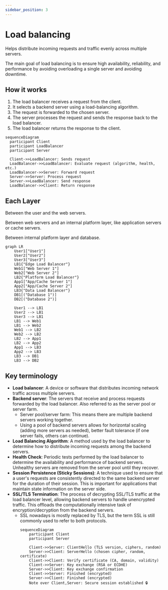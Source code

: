 ```yaml
---
sidebar_position: 3
---
```


# Load balancing
Helps distribute incoming requests and traffic evenly across multiple servers.

The main goal of load balancing is to ensure high availability, reliability, and performance by avoiding overloading a single server and avoiding downtime.

## How it works
1. The load balancer receives a request from the client.
2. It selects a backend server using a load-balancing algorithm.
3. The request is forwarded to the chosen server.
4. The server processes the request and sends the response back to the load balancer.
5. The load balancer returns the response to the client.

```mermaid
sequenceDiagram
  participant Client
  participant LoadBalancer
  participant Server

  Client->>LoadBalancer: Sends request
  LoadBalancer->>LoadBalancer: Evaluate request (algorithm, health, etc.)
  LoadBalancer->>Server: Forward request
  Server->>Server: Process request
  Server->>LoadBalancer: Send response
  LoadBalancer->>Client: Return response
```
## Each Layer
Between the user and the web servers.

Between web servers and an internal platform layer, like application servers or cache servers.

Between internal platform layer and database.
```mermaid
graph LR
    User1["User1"]
    User2["User2"]
    User3["User3"]
    LB1{"Edge Load Balancer"}
    Web1["Web Server 1"]
    Web2["Web Server 2"]
    LB2{"Platform Load Balancer"}
    App1["App/Cache Server 1"]
    App2["App/Cache Server 2"]
    LB3{"Data Load Balancer"}
    DB1[("Database 1")]
    DB2[("Database 2")]

    User1 --> LB1
    User2 --> LB1
    User3 --> LB1
    LB1 --> Web1
    LB1 --> Web2
    Web1 --> LB2
    Web2 --> LB2
    LB2 --> App1
    LB2 --> App2
    App1 --> LB3
    App2 --> LB3
    LB3 --> DB1
    LB3 --> DB2
```

## Key terminology
- **Load balancer**: A device or software that distributes incoming network traffic across multiple servers.
- **Backend server**: The servers that receive and process requests forwarded by the load balancer. Also referred to as the server pool or server farm.
  - Server pool/server farm: This means there are multiple backend servers working together.
  - Using a pool of backend servers allows for horizontal scaling (adding more servers as needed), better fault tolerance (if one server fails, others can continue).
- **Load Balancing Algorithm**: A method used by the load balancer to determine how to distribute incoming requests among the backend servers.
- **Health Check**: Periodic tests performed by the load balancer to determine the availability and performance of backend servers. Unhealthy servers are removed from the server pool until they recover.
- **Session Persistence (Sticky Sessions)**: A technique used to ensure that a user's requests are consistently directed to the same backend server for the duration of their session. This is important for applications that maintain state information on the server side.
- **SSL/TLS Termination**: The process of decrypting SSL/TLS traffic at the load balancer level, allowing backend servers to handle unencrypted traffic. This offloads the computationally intensive task of encryption/decryption from the backend servers.
  - SSL nowadays is mostly replaced by TLS, but the term SSL is still commonly used to refer to both protocols.
    ```mermaid
    sequenceDiagram
        participant Client
        participant Server

        Client->>Server: ClientHello (TLS version, ciphers, random)
        Server->>Client: ServerHello (chosen cipher, random, certificate)
        Client->>Client: Verify certificate (CA, domain, validity)
        Client->>Server: Key exchange (RSA or ECDHE)
        Server->>Client: Key exchange confirmation
        Client->>Server: Finished (encrypted)
        Server->>Client: Finished (encrypted)
        Note over Client,Server: Secure session established 🔒
    ```
